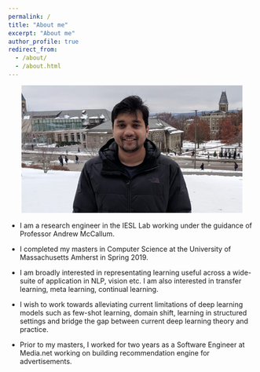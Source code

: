 ```yaml
---
permalink: /
title: "About me"
excerpt: "About me"
author_profile: true
redirect_from: 
  - /about/
  - /about.html
---
```


<p align="center">
  <img src="/images/profile.png?raw=true" alt="Photo" style="width: 450px;"/> 
</p>

* I am a research engineer in the IESL Lab working under the guidance of Professor Andrew McCallum.

* I completed my masters in Computer Science at the University of Massachusetts Amherst in Spring 2019.

* I am broadly interested in representating learning useful across a wide-suite of application in NLP, vision etc. I am also interested in transfer learning, meta learning, continual learning. 

* I wish to work towards alleviating current limitations of deep learning models such as few-shot learning, domain shift, learning in structured settings and bridge the gap between current deep learning theory and practice.

* Prior to my masters, I worked for two years as a Software Engineer at Media.net working on building recommendation engine for advertisements.